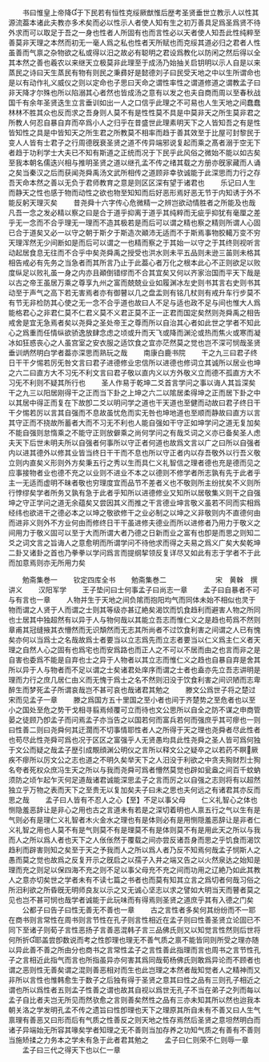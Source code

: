 <!-- { "loadSidebar": true } -->
　　书曰惟皇上帝降于下民若有恒性克绥厥猷惟后歴考圣贤垂世立教示人以性其源流葢本诸此夫教亦多术矣而必以性示人者使人知有生之初万善具足爲圣爲贤不待外求而可以取足于吾之一身也性者人所固有也而言性必以天者使人知吾此性纯粹至善莫非天理之本然而初无一毫人爲之私也性者天所赋也而克绥其道必归之君者人性虽善而气禀之杂物欲之私或得以汨之故必有聪明之君设爲教化以防闲之然后得以全其本然之善也羲农以来继天立极莫非此理至于成汤乃始抽关启钥明以示人自是以来蒸民之诗曰天生蒸民有物有则民之秉彞好是懿德刘子曰民受天地之中以生所谓命也是以有动作礼义威仪之则以定命也子思曰天命之谓性率性之谓道修道之谓教孟子曰非天降才尔殊也所以陷溺其心者然也皆成汤之意有以发之也夫自商而周以至春秋战国千有余年圣贤迭生立言垂训如出一人之口信乎此理之不可易也人生天地之间蠢蠢林林不胜其众也反而求之吾身则人莫不有是性性莫不具是中莫非天之所生莫非君之所教人何忍自暴自弃而卒爲小人之归乎在昔盛世此理素明天下之人皆知吾之有是性皆知性之具是中皆知天之所生君之所教莫不相率而趋于善其效至于比屋可封黎民于变人人皆有士君子之行周德旣衰圣贤之道不传异端邪说复起而乘之髙者溺于空无下者趋于功利学士大夫已不知有斯道之正统而况于下民乎此风俗之微始不能以如古矣至我本朝名儒迭兴相与推明圣贤之道以继孔孟不传之绪其载之方册亦旣家藏而人诵之矣当秦汉之后而获闻尧舜禹汤文武所相传之道顾非幸欤诚能于此深思而力行之存吾天命本然之善以无负于君师教育之意是则区区深有望于诸君也
　　乐记曰人生而静天之性也感于物而动性之欲也物至知知而后好恶形焉好恶无节于内知诱于外不能反躬天理灭矣
　　昔尧舜十六字传心危微精一之辨岂欲动情胜者之所能及也哉凡吾一念之发必精以察之曰是合于道乎抑离于道乎其纯粹而无疵乎抑犹有毫厘之差乎无一念而不合乎理无一理而不造其极若是而后可以谓之精也察之精则所谓人心固已合于道矣又必一以守之朝于斯夕于斯造次顚沛无适而不于斯焉事物胶轕万变不穷天理浑然无少间断如是而后可以谓之一也精而察之于其始一以守之于其终则视听言动起居食息无往而不合乎中矣尧舜禹之授受也洪水则未平五品则未逊三苖则未格其相告戒必有先务之当急者而其所言乃止于此葢心者万化之根本此心不正则欲足以败度纵足以败礼虽一身之内亦且顚倒错缪而不合其宜矣又何以齐家治国而平天下哉是以古之帝王虽居万乘之尊享九州之富而兢兢业业如履渊冰左史则书其言右史则书其动至于声气之高下若无害焉者亦有御瞽以几之盘盂则有铭几杖则有戒升车行步莫不有节无非检防其心使之无一念不合乎道也故曰人不足与适也政不足与间也惟大人爲能格君心之非君仁莫不仁君义莫不义君正莫不正一正君而国定矣然则尧舜禹之相告戒舍是宜无急焉者矣以尧舜之圣处帝王之尊而所以自治其心者如此世之学者不知此心之爲重而任情纵欲骄逸放肆念虑之顷或升而天飞或降而渊沦或热而焦火或寒而凝冰如狂惑丧心之人虽宫室之安衣服之适饮食之宜亦茫然莫之觉也岂不深可悯哉圣贤垂训炳然明白学者葢亦深思而熟玩之哉
　　南康白鹿书院
　　干之九三曰君子终日干干夕惕若厉旡咎文言曰君子进德修业忠信所以进德也修词立其诚所以居业也坤之六二曰直方大不习旡不利文言曰君子敬以直内义以方外敬义立而德不孤直方大不习旡不利则不疑其所行也
　　圣人作易于乾坤二爻首言学问之事以诲人其旨深矣干之九三以阳居刚得干之正而当下卦之上坤之六二以隂居柔得坤之正而居下卦之中以其居中得正而复在下故卽二爻以明问学之道也干天道也至健而动故曰君子终日干干夕惕若厉以言其自强而不息故虽忧危而实无咎也坤地道也至顺而静故曰直方以言其守正而不挠故所蓄者大而不习无不利也人能自强如干守正如坤学问之道无复加矣不能自强则怠惰乘之不能守正则放僻乘之尚何学问之有哉爻词之义亦已备矣圣人虑夫天下后世未明夫所以自强者何事所以守正者何道也故爲文言以广之曰所以自强者内以进其德外以修其业皆当终日干干而不息也所以守正者内以存吾敬外以行吾义敬立则内直矣义形则外方矣秉五行之秀以生而具仁义礼智信之理者德也充是德而见之应事接物者业也德不充之以业则不进业不本之以德则不修学者所志孰有先于此者乎主一无适而虚明不昧者敬也穷理度宜而品节不差者义也不敬则所主纷扰矣不义则所行悖缪矣学者所务又孰有急于此者乎知所以进德修业又知所以居敬集义则干之自强坤之守正学问之道无余蕴矣又尝因其义而推之干言德业坤言敬义虽若不同而实相爲经纬也欲进干之德必本之以坤之敬欲修干之业必制之以坤之义非敬则内不直德何由而进非义则外不方业何由而修终日干干虽进修夫德业而所以进修者乃用力于敬义之间用力于敬义固可以至于大而所谓大者乃德之日新而业之富有也卽是而思之则知二爻之词文言之旨诲人之意愈明而所谓学问不待他求而得之夫易之爲义广矣大矣乾坤二卦又诸卦之首也乃拳拳以学问爲言而提纲挈领反复详尽又如此有志于学者不于此而加意焉则亦无所用力矣












　　勉斋集巻一
　　钦定四库全书
　　勉斋集巻二　　　　　　　宋　黄榦　撰讲义
　　汉阳军学
　　王子垫问曰士何事孟子曰尚志一章
　　孟子曰自暴者不可与有言也一章
　　人物并生于天地之间负隂而抱阳均气而同体未始不相似也灵于物而谓之人贤于人而谓之士则其等级亦甚辽絶矣渴饮而饥食趋利而避害人物之所同也士居其中独超然有以异于人与物何哉以其能立吾志而惟仁义之是趋也苟爲不然则章甫其冠缝掖其衣懵然而无识頽然而无志其所尚者不过饮食利害之间谓之人已有愧矣亦何以当爲士之名哉故爲士者要当以立志爲先而立志者要当以仁义爲主仁义者天理之自然人心之固有也爲宅也而安爲路也而正人之不可以不居而由之也言而非之是自害也委爲不能是自弃也士之异于人物者以其立志而惟仁义之趋也自暴自弃是舍其所以异于人与物者而不足以谓之士矣诸君处庠序而谓之士者也盍亦先立吾志讲明是理而力行之庶几居仁由义而无愧于爲士之名不然则汨没于饮食利害之间识陋而志卑醉生而梦死孟子所谓哀哉岂不甚可哀也哉诸君其勉之
　　滕文公爲世子将之楚过宋而见孟子一章
　　滕之爲国方五十里国之至小者也间于齐楚势之至危者也以至小之国处至危之势干戈相寻翦焉倾覆可立而待也文公思所以自全之防不谋之申商管晏之徒顾乃卽孟子而问焉孟子亦当告之以国若何而富兵若何而强庶乎其可瘳也一则曰性善二则曰尧舜何其迂濶而不切事情耶性者人之所得于天之理也尧舜者尽此性者也苟尽此性尧舜可爲也况于区区之富强乎人无贤愚均具此性尧舜之圣人皆可爲何独于文公而疑之哉孟子歴引成覸顔渊公明仪之言所以释文公之疑卒之以若药不瞑厥疾不瘳所以厉文公之志也道之不明久矣举天下之人汨没于利欲之中贪夫狥财烈士狥名夸者死权众庶冯生天之所以与我而尧舜可爲者懵然莫觉也辟如瓮盎之间百千蚊蚋须防之顷乍起乍灭何足道哉诸君诚能深思孟子之言而厉之以自强之志则将有以超然独立乎万物之表而天下之至贵无以复加矣夫子曰未之思也夫何远之有诸君其亦反而思之哉
　　孟子曰人皆有不忍人之心【至】不足以事父母
　　仁义礼智心之体也恻隐羞恶辞让是非心之用也古之言道未有若是之深切着明也人禀五行之气以生有是气则必有是理仁义礼智者木火金水之理也有是体则必有是用恻隠羞恶辞让是非者仁义礼智之用也人莫不有是气则莫不有是理莫不有是体则莫不有是用此天之所以与我而人之所以爲人者也天下之人伥伥然于覆载之间亦尝反诸吾身而思之乎饥食而渴饮趋利而辟害则知之矣至于天之予我而人之所以爲人者乃反不知焉何哉孟子悯斯人之愚而莫之觉也故爲之反复开示之旣启之以孺子入井之端又告之以火然泉达之始知是理而充之则足以保四海不充之则不足以事父母充不充之间而功用之辽絶乃如此其教人之意亦切矣世之学者未有不读七篇之书者也而莫有知其立言之爲切者何哉习俗之所汨利欲之所昏旣无明师良友以示之又无诚心坚志以求之譬如大明当天而瞽者莫之见也岂不甚可悯也哉学者诚能于此玩味而有得焉则圣贤之道庶乎其有入德之门矣
　　公都子曰告子曰性无善无不善也一章
　　古之言性者多矣何其纷纷而不一耶在商书则言常性在周书则言节性在孔子则言性相近在孟子则曰性善圣贤立论固已不同下至诸子则荀子言性恶扬子言善恶混韩子言三品佛氏则又以知觉言性然则后世将何所折耶盖尝卽数说而考之性卽理也理无不善气质之禀不能皆同则所受之理亦随以异此善不善之所由分也商书之言常性孟子之言性善此指理而言也周书之言节性孔子之言相近此指气而言也所指虽异亦何害其爲同哉荀杨佛氏则敢爲异论而不顾者也谓之恶则性无善矣谓之混则善恶相对而生也此岂理之本然者哉知觉者人之精神而又非所以言性也惟韩愈生于数子之后独有得于圣贤之意其曰性之品有三则孔子相近之谓也所以爲性者五则孟子性善之谓也故其自视以爲世无孔子不当在弟子之列而每以孟子自比者夫岂无所见而然欤愈之言则善矣然性之品有三亦未知其所以然也迨我本朝关洛之学发明孔孟不传之遗旨曰性卽理也天下之理原其所自未有不善又曰人生气禀理有善恶又曰形而后有气质之性善反之则天地之性存焉然后圣贤之意坦然明白而诸子异端始无所容其喙矣学者知理之无不善则当加存养之功知气质之有善有不善则当施矫揉之力务本之学未有急于此者君其勉之
　　孟子曰仁则荣不仁则辱一章
　　孟子曰三代之得天下也以仁一章
